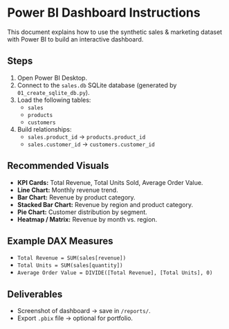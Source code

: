# Power BI Dashboard Instructions

This document explains how to use the synthetic sales & marketing dataset with Power BI to build an interactive dashboard.

## Steps
1. Open Power BI Desktop.
2. Connect to the `sales.db` SQLite database (generated by `01_create_sqlite_db.py`).
3. Load the following tables:
   - `sales`
   - `products`
   - `customers`
4. Build relationships:
   - `sales.product_id` → `products.product_id`
   - `sales.customer_id` → `customers.customer_id`

## Recommended Visuals
- **KPI Cards:** Total Revenue, Total Units Sold, Average Order Value.
- **Line Chart:** Monthly revenue trend.
- **Bar Chart:** Revenue by product category.
- **Stacked Bar Chart:** Revenue by region and product category.
- **Pie Chart:** Customer distribution by segment.
- **Heatmap / Matrix:** Revenue by month vs. region.

## Example DAX Measures
- `Total Revenue = SUM(sales[revenue])`
- `Total Units = SUM(sales[quantity])`
- `Average Order Value = DIVIDE([Total Revenue], [Total Units], 0)`

## Deliverables
- Screenshot of dashboard → save in `/reports/`.
- Export `.pbix` file → optional for portfolio.

